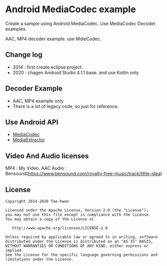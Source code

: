 # Android MediaCodec example

Create a sample using Android MediaCodec. Use MediaCodec Decoder examples.

AAC, MP4 decoder example. use MdieCodec.

## Change log

- 2014 : first create eclipse project.
- 2020 : chagen Android Studio 4.1.1 base. and use Kotlin only

## Decoder Example

- AAC, MP4 example only
- There is a lot of legacy code, so just for reference.

## Use Android API

- [MediaCodec](http://developer.android.com/reference/android/media/MediaCodec.html)
- [MediaExtractor](http://developer.android.com/reference/android/media/MediaExtractor.html)

## Video And Audio licenses

MP4 : My Video.
AAC Audio : Bensound(https://www.bensound.com/royalty-free-music/track/little-idea)

## License

```
Copyright 2014-2020 Tae-hwan

Licensed under the Apache License, Version 2.0 (the "License");
you may not use this file except in compliance with the License.
You may obtain a copy of the License at

   http://www.apache.org/licenses/LICENSE-2.0

Unless required by applicable law or agreed to in writing, software
distributed under the License is distributed on an "AS IS" BASIS,
WITHOUT WARRANTIES OR CONDITIONS OF ANY KIND, either express or implied.
See the License for the specific language governing permissions and
limitations under the License.
```

